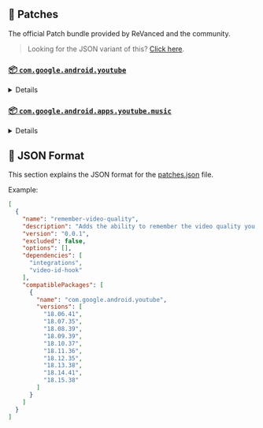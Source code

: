 ## 🧩 Patches

The official Patch bundle provided by ReVanced and the community.

> Looking for the JSON variant of this? [Click here](patches.json).

### [📦 `com.google.android.youtube`](https://play.google.com/store/apps/details?id=com.google.android.youtube)
<details>

| 💊 Patch | 📜 Description | 🏹 Target Version |
|:--------:|:--------------:|:-----------------:|
| `bypass-ambient-mode-restrictions` | Bypass ambient mode restrictions in battery saver mode. | 18.15.38 |
| `change-homepage` | Change home page to subscription feed. | 18.15.38 |
| `client-spoof` | Spoofs a patched client to allow playback. | 18.15.38 |
| `custom-branding-icon-afn-blue` | Changes the YouTube launcher icon (Afn / Blue). | 18.15.38 |
| `custom-branding-icon-afn-red` | Changes the YouTube launcher icon (Afn / Red). | 18.15.38 |
| `custom-branding-icon-mmt` | Changes the YouTube launcher icon (MMT). | 18.15.38 |
| `custom-branding-icon-revancify` | Changes the YouTube launcher icon (Revancify). | 18.15.38 |
| `custom-branding-name` | Changes the YouTube launcher name to your choice (defaults to ReVanced Extended). | 18.15.38 |
| `custom-seekbar-color` | Change seekbar color. | 18.15.38 |
| `custom-video-speed` | Adds more video speed options. | 18.15.38 |
| `default-video-quality` | Adds ability to set default video quality settings. | 18.15.38 |
| `default-video-speed` | Adds ability to set default video speed settings. | 18.15.38 |
| `disable-haptic-feedback` | Disable haptic feedback when swiping. | 18.15.38 |
| `disable-landscape-mode` | Disable landscape mode when entering fullscreen. | 18.15.38 |
| `disable-quic-protocol` | Disable CronetEngine's QUIC protocol. | 18.15.38 |
| `disable-startup-shorts-player` | Disables playing YouTube Shorts when launching YouTube. | 18.15.38 |
| `enable-external-browser` | Open url outside the app in an external browser. | 18.15.38 |
| `enable-minimized-playback` | Enables minimized and background playback. | 18.15.38 |
| `enable-old-layout` | Spoof the YouTube client version to use the old layout. | 18.15.38 |
| `enable-old-quality-layout` | Enables the original quality flyout menu. | 18.15.38 |
| `enable-open-links-directly` | Skips over redirection URLs to external links. | 18.15.38 |
| `enable-seekbar-tapping` | Enables tap-to-seek on the seekbar of the video player. | 18.15.38 |
| `enable-tablet-miniplayer` | Enables the tablet mini player layout. | 18.15.38 |
| `enable-tablet-navigation-bar` | Enables the tablet navigation bar. | 18.15.38 |
| `enable-timestamps-speed` | Add the current video speed in brackets next to the current time. | 18.15.38 |
| `enable-wide-searchbar` | Replaces the search icon with a wide search bar. This will hide the YouTube logo when active. | 18.15.38 |
| `force-hide-player-button-background` | Force removes the background from the video player buttons. | 18.15.38 |
| `force-premium-heading` | Forces premium heading on the home screen. | 18.15.38 |
| `force-vp9-codec` | Forces the VP9 codec for videos. | 18.15.38 |
| `header-switch` | Add switch to change header. | 18.15.38 |
| `hide-account-menu` | Hide account menu elements. | 18.15.38 |
| `hide-auto-captions` | Hide captions from being automatically enabled. | 18.15.38 |
| `hide-auto-player-popup-panels` | Hide automatic popup panels (playlist or live chat) on video player. | 18.15.38 |
| `hide-autoplay-button` | Hides the autoplay button in the video player. | 18.15.38 |
| `hide-autoplay-preview` | Hides the autoplay preview container in the fullscreen. | 18.15.38 |
| `hide-button-container` | Adds the options to hide action buttons under a video. | 18.15.38 |
| `hide-captions-button` | Hides the captions button in the video player. | 18.15.38 |
| `hide-cast-button` | Hides the cast button in the video player. | 18.15.38 |
| `hide-category-bar` | Hide the category bar at the top of the feed and at the top of related videos. | 18.15.38 |
| `hide-channel-avatar-section` | Hides the channel avatar section of the subscription feed. | 18.15.38 |
| `hide-channel-watermark` | Hides creator's watermarks on videos. | 18.15.38 |
| `hide-collapse-button` | Hides the collapse button in the video player. | 18.15.38 |
| `hide-comment-component` | Adds options to hide comment component under a video. | 18.15.38 |
| `hide-create-button` | Hides the create button in the navigation bar. | 18.15.38 |
| `hide-crowdfunding-box` | Hides the crowdfunding box between the player and video description. | 18.15.38 |
| `hide-double-tap-overlay-filter` | Remove the double tap dark filter layer. | 18.15.38 |
| `hide-email-address` | Hides the email address(handle) in the account switcher. | 18.15.38 |
| `hide-endscreen-cards` | Hides the suggested video cards at the end of a video in fullscreen. | 18.15.38 |
| `hide-endscreen-overlay` | Hide endscreen overlay on swipe controls. | 18.15.38 |
| `hide-filmstrip-overlay` | Hide flimstrip overlay on swipe controls. | 18.15.38 |
| `hide-floating-microphone` | Hide the floating microphone button above the keyboard. | 18.15.38 |
| `hide-flyout-panel` | Adds options to hide player settings flyout panel. | 18.15.38 |
| `hide-fullscreen-buttoncontainer` | Hides the button containers in fullscreen. | 18.15.38 |
| `hide-fullscreen-panels` | Hides video description and comments panel in fullscreen view. | 18.15.38 |
| `hide-general-ads` | Removes general ads. | 18.15.38 |
| `hide-info-cards` | Hides info-cards in videos. | 18.15.38 |
| `hide-live-chat-button` | Hides the live chat button in the video player. | 18.15.38 |
| `hide-mix-playlists` | Removes mix playlists from home feed and video player. | 18.15.38 |
| `hide-music-button` | Hides the YouTube Music button in the video player. | 18.15.38 |
| `hide-pip-notification` | Disable pip notification when you first launch pip mode. | 18.15.38 |
| `hide-player-button-background` | Hide player button background. | 18.15.38 |
| `hide-player-overlay-filter` | Remove the dark filter layer from the player's background. | 18.15.38 |
| `hide-previous-next-button` | Hides the previous and next button in the player controller. | 18.15.38 |
| `hide-search-terms` | Hide trending searches and search history in the search bar. | 18.15.38 |
| `hide-seekbar` | Hides the seekbar. | 18.15.38 |
| `hide-shorts-button` | Hides the shorts button in the navigation bar. | 18.15.38 |
| `hide-shorts-component` | Hides other Shorts components. | 18.15.38 |
| `hide-shorts-navbar` | Hide navigation bar when playing shorts. | 18.15.38 |
| `hide-snackbar` | Hides the snackbar action popup. | 18.15.38 |
| `hide-stories` | Hides YouTube Stories shelf on the feed. | 18.15.38 |
| `hide-suggested-actions` | Hide the suggested actions bar inside the player. | 18.15.38 |
| `hide-time-stamp` | Hides timestamp in video player. | 18.15.38 |
| `hide-tooltip-content` | Hides the tooltip box that appears on first install. | 18.15.38 |
| `hide-video-ads` | Removes ads in the video player. | 18.15.38 |
| `layout-switch` | Tricks the dpi to use some tablet/phone layouts. | 18.15.38 |
| `lift-vertical-video-restriction` | Lift 4K resolution restrictions on vertical video. | 18.15.38 |
| `materialyou` | Enables MaterialYou theme for Android 12+ | 18.15.38 |
| `microg-support` | Allows YouTube ReVanced to run without root and under a different package name with Vanced MicroG. | 18.15.38 |
| `optimize-resource` | Removes duplicate resources from YouTube. | 18.15.38 |
| `overlay-buttons` | Add overlay buttons for ReVanced Extended. | 18.15.38 |
| `patch-options` | Create an options.toml file. | all |
| `protobuf-spoof` | Spoofs the protobuf to prevent playback issues. | 18.15.38 |
| `return-youtube-dislike` | Shows the dislike count of videos using the Return YouTube Dislike API. | 18.15.38 |
| `sponsorblock` | Integrates SponsorBlock which allows skipping video segments such as sponsored content. | 18.15.38 |
| `swipe-controls` | Adds volume and brightness swipe controls. | 18.15.38 |
| `switch-create-notification` | Switching the create button and notification button. | 18.15.38 |
| `theme` | Applies a custom theme (default: amoled). | 18.15.38 |
| `translations` | Add Crowdin translations for YouTube. | 18.15.38 |
</details>

### [📦 `com.google.android.apps.youtube.music`](https://play.google.com/store/apps/details?id=com.google.android.apps.youtube.music)
<details>

| 💊 Patch | 📜 Description | 🏹 Target Version |
|:--------:|:--------------:|:-----------------:|
| `amoled` | Applies pure black theme in flyout panels. | all |
| `background-play` | Enables playing music in the background. | all |
| `certificate-spoof` | Spoofs the YouTube Music certificate for Android Auto. | all |
| `client-spoof-music` | Spoofs the YouTube Music client. | all |
| `custom-branding-music-afn-blue` | Changes the YouTube Music launcher icon (Afn / Blue). | all |
| `custom-branding-music-afn-red` | Changes the YouTube Music launcher icon (Afn / Red). | all |
| `custom-branding-music-mmt` | Changes the YouTube Music launcher icon to your choice (MMT). | all |
| `custom-branding-music-revancify` | Changes the YouTube Music launcher icon to your choice (Revancify). | all |
| `disable-auto-captions` | Disable forced captions from automatically enabling in video player. | all |
| `enable-black-navbar` | Sets the navigation bar color to black. | all |
| `enable-color-match-player` | Matches the fullscreen player color with the minimized one. | all |
| `enable-compact-dialog` | Enable compact dialog on phone. | all |
| `enable-force-minimized-player` | Permanently keep player minimized even if another track is played. | all |
| `enable-force-shuffle` | Enable force shuffle even if another track is played. | all |
| `enable-opus-codec` | Enable opus codec when playing audio. | all |
| `enable-tablet-mode` | Enable landscape mode on phone. | all |
| `enable-zen-mode` | Adds a grey tint to the video player to reduce eye strain. | all |
| `exclusive-audio-playback` | Enables the option to play music without video. | all |
| `hide-compact-header` | Hides the music category bar at the top of the homepage. | all |
| `hide-get-premium` | Removes all "Get Premium" evidences from the avatar menu. | all |
| `hide-music-ads` | Removes ads in the music player. | all |
| `hide-music-cast-button` | Hides the cast button in the video player and header. | all |
| `hide-new-playlist` | Hide the New Playlist button in the Library tab. | all |
| `hide-playlist-card` | Hides the playlist card from homepage. | all |
| `hide-taste-builder` | Removes the "Tell us which artists you like" card from the home screen. | all |
| `hide-upgrade-button` | Remove upgrade tab from pivot bar, hide upgrade banner from homepage. | all |
| `minimized-playback-music` | Enables minimized playback on Kids music. | all |
| `music-microg-support` | Allows YouTube Music ReVanced to run without root and under a different package name. | all |
| `optimize-resource-music` | Remove unnecessary resources. | all |
| `patch-options` | Create an options.toml file. | all |
| `share-button-hook` | Replace share button with external download button. | all |
| `spoof-version` | Spoof the YouTube Music client version. | all |
| `translations-music` | Add Crowdin translations for YouTube Music. | all |
</details>



## 📝 JSON Format

This section explains the JSON format for the [patches.json](patches.json) file.

Example:

```json
[
  {
    "name": "remember-video-quality",
    "description": "Adds the ability to remember the video quality you chose in the video quality flyout.",
    "version": "0.0.1",
    "excluded": false,
    "options": [],
    "dependencies": [
      "integrations",
      "video-id-hook"
    ],
    "compatiblePackages": [
      {
        "name": "com.google.android.youtube",
        "versions": [
          "18.06.41",
          "18.07.35",
          "18.08.39",
          "18.09.39",
          "18.10.37",
          "18.11.36",
          "18.12.35",
          "18.13.38",
          "18.14.41",
          "18.15.38"
        ]
      }
    ]
  }
]
```